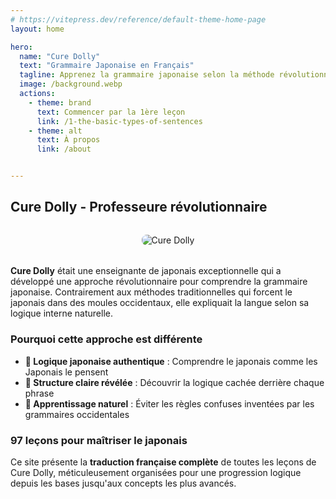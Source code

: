 ```yaml
---
# https://vitepress.dev/reference/default-theme-home-page
layout: home

hero:
  name: "Cure Dolly"
  text: "Grammaire Japonaise en Français"
  tagline: Apprenez la grammaire japonaise selon la méthode révolutionnaire de Cure Dolly
  image: /background.webp
  actions:
    - theme: brand
      text: Commencer par la 1ère leçon
      link: /1-the-basic-types-of-sentences
    - theme: alt
      text: À propos
      link: /about


---
```


## Cure Dolly - Professeure révolutionnaire

<div style="text-align: center; margin: 2rem 0;">
  <img src="https://i.imgur.com/YOWRijj.png" alt="Cure Dolly" style="max-width: 400px; border-radius: 8px;">
</div>

**Cure Dolly** était une enseignante de japonais exceptionnelle qui a développé une approche révolutionnaire pour comprendre la grammaire japonaise. Contrairement aux méthodes traditionnelles qui forcent le japonais dans des moules occidentaux, elle expliquait la langue selon sa logique interne naturelle.

### Pourquoi cette approche est différente

- **🎯 Logique japonaise authentique** : Comprendre le japonais comme les Japonais le pensent
- **🧩 Structure claire révélée** : Découvrir la logique cachée derrière chaque phrase  
- **🌱 Apprentissage naturel** : Éviter les règles confuses inventées par les grammaires occidentales

### 97 leçons pour maîtriser le japonais

Ce site présente la **traduction française complète** de toutes les leçons de Cure Dolly, méticuleusement organisées pour une progression logique depuis les bases jusqu'aux concepts les plus avancés.
